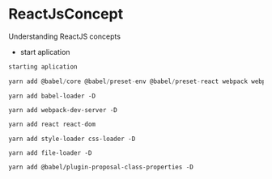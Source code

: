 # ReactJsConcept

Understanding ReactJS concepts

- start aplication

```javascript
starting aplication
```

```javascript
yarn add @babel/core @babel/preset-env @babel/preset-react webpack webpack-cli -D
```

```
yarn add babel-loader -D
```

```
yarn add webpack-dev-server -D
```

```javascript
yarn add react react-dom
```

```
yarn add style-loader css-loader -D
```

```
yarn add file-loader -D
```

```
yarn add @babel/plugin-proposal-class-properties -D
```

